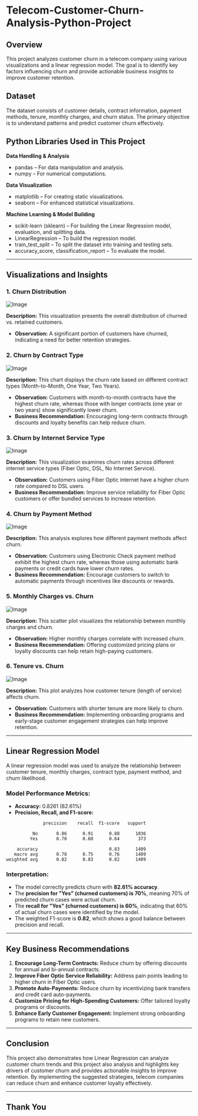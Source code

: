 # Telecom-Customer-Churn-Analysis-Python-Project

## Overview
This project analyzes customer churn in a telecom company using various visualizations and a linear regression model. The goal is to identify key factors influencing churn and provide actionable business insights to improve customer retention.

## Dataset
The dataset consists of customer details, contract information, payment methods, tenure, monthly charges, and churn status. The primary objective is to understand patterns and predict customer churn effectively.

## Python Libraries Used in This Project
**Data Handling & Analysis**

- pandas – For data manipulation and analysis.
- numpy – For numerical computations.

**Data Visualization**
- matplotlib – For creating static visualizations.
- seaborn – For enhanced statistical visualizations.

**Machine Learning & Model Building**
- scikit-learn (sklearn) – For building the Linear Regression model, evaluation, and splitting data.
- LinearRegression – To build the regression model.
- train_test_split – To split the dataset into training and testing sets.
- accuracy_score, classification_report – To evaluate the model.

---

## Visualizations and Insights

### 1. Churn Distribution
![Image](https://github.com/user-attachments/assets/f9cedbb3-8485-4d70-82b6-3d6434de6abc)

**Description:** This visualization presents the overall distribution of churned vs. retained customers.

- **Observation:** A significant portion of customers have churned, indicating a need for better retention strategies.

### 2. Churn by Contract Type
![Image](https://github.com/user-attachments/assets/5e83eb35-e056-4e70-b757-87747e14bf1a)

**Description:** This chart displays the churn rate based on different contract types (Month-to-Month, One Year, Two Years).

- **Observation:** Customers with month-to-month contracts have the highest churn rate, whereas those with longer contracts (one year or two years) show significantly lower churn.
- **Business Recommendation:** Encouraging long-term contracts through discounts and loyalty benefits can help reduce churn.

### 3. Churn by Internet Service Type
![Image](https://github.com/user-attachments/assets/39b237b9-aa11-46e3-b724-c843bae9d283)

**Description:** This visualization examines churn rates across different internet service types (Fiber Optic, DSL, No Internet Service).

- **Observation:** Customers using Fiber Optic internet have a higher churn rate compared to DSL users.
- **Business Recommendation:** Improve service reliability for Fiber Optic customers or offer bundled services to increase retention.

### 4. Churn by Payment Method
![Image](https://github.com/user-attachments/assets/f02832a1-b37b-4aa8-9682-da37e0922bda)

**Description:** This analysis explores how different payment methods affect churn.

- **Observation:** Customers using Electronic Check payment method exhibit the highest churn rate, whereas those using automatic bank payments or credit cards have lower churn rates.
- **Business Recommendation:** Encourage customers to switch to automatic payments through incentives like discounts or rewards.

### 5. Monthly Charges vs. Churn
![Image](https://github.com/user-attachments/assets/eb503fe2-908f-4c2b-9401-42d636e2fe72)

**Description:** This scatter plot visualizes the relationship between monthly charges and churn.

- **Observation:** Higher monthly charges correlate with increased churn.
- **Business Recommendation:** Offering customized pricing plans or loyalty discounts can help retain high-paying customers.

### 6. Tenure vs. Churn
![Image](https://github.com/user-attachments/assets/7ed42aab-f2ed-4ed4-9db3-85172e20acf1)

**Description:** This plot analyzes how customer tenure (length of service) affects churn.

- **Observation:** Customers with shorter tenure are more likely to churn.
- **Business Recommendation:** Implementing onboarding programs and early-stage customer engagement strategies can help improve retention.

---

## Linear Regression Model
A linear regression model was used to analyze the relationship between customer tenure, monthly charges, contract type, payment method, and churn likelihood.

### Model Performance Metrics:

- **Accuracy:** 0.8261 (82.61%)
- **Precision, Recall, and F1-score:**

```
              precision    recall  f1-score   support

          No       0.86      0.91      0.88      1036
         Yes       0.70      0.60      0.64       373

    accuracy                           0.83      1409
   macro avg       0.78      0.75      0.76      1409
weighted avg       0.82      0.83      0.82      1409
```

### Interpretation:
- The model correctly predicts churn with **82.61% accuracy**.
- The **precision for "Yes" (churned customers) is 70%**, meaning 70% of predicted churn cases were actual churn.
- The **recall for "Yes" (churned customers) is 60%**, indicating that 60% of actual churn cases were identified by the model.
- The weighted F1-score is **0.82**, which shows a good balance between precision and recall.

---

## Key Business Recommendations
1. **Encourage Long-Term Contracts:** Reduce churn by offering discounts for annual and bi-annual contracts.
2. **Improve Fiber Optic Service Reliability:** Address pain points leading to higher churn in Fiber Optic users.
3. **Promote Auto-Payments:** Reduce churn by incentivizing bank transfers and credit card auto-payments.
4. **Customize Pricing for High-Spending Customers:** Offer tailored loyalty programs or discounts.
5. **Enhance Early Customer Engagement:** Implement strong onboarding programs to retain new customers.

---

## Conclusion
This project also demonstrates how Linear Regression can analyze customer churn trends and this project also analysis and highlights key drivers of customer churn and provides actionable insights to improve retention. By implementing the suggested strategies, telecom companies can reduce churn and enhance customer loyalty effectively. 

---

## Thank You

